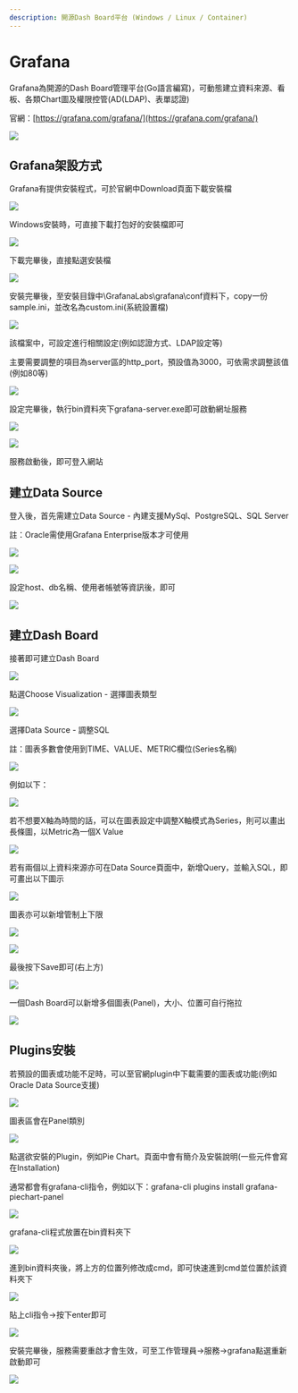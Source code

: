 ```yaml
---
description: 開源Dash Board平台 (Windows / Linux / Container)
---
```


# Grafana

Grafana為開源的Dash Board管理平台\(Go語言編寫\)，可動態建立資料來源、看板、各類Chart圖及權限控管\(AD\(LDAP\)、表單認證\)

官網：[https://grafana.com/grafana/](https://grafana.com/grafana/)

![](../.gitbook/assets/image%20%28125%29.png)

## Grafana架設方式

Grafana有提供安裝程式，可於官網中Download頁面下載安裝檔

![](../.gitbook/assets/image%20%28295%29.png)

Windows安裝時，可直接下載打包好的安裝檔即可

![](../.gitbook/assets/image%20%28189%29.png)

下載完畢後，直接點選安裝檔

![](../.gitbook/assets/image%20%28237%29.png)

安裝完畢後，至安裝目錄中\GrafanaLabs\grafana\conf資料下，copy一份sample.ini，並改名為custom.ini\(系統設置檔\)

![](../.gitbook/assets/image%20%285%29.png)

該檔案中，可設定進行相關設定\(例如認證方式、LDAP設定等\)

主要需要調整的項目為server區的http\_port，預設值為3000，可依需求調整該值\(例如80等\)

![](../.gitbook/assets/image%20%2895%29.png)

設定完畢後，執行bin資料夾下grafana-server.exe即可啟動網址服務

![](../.gitbook/assets/image%20%2839%29.png)

![](../.gitbook/assets/image%20%28152%29.png)

服務啟動後，即可登入網站

## 建立Data Source

登入後，首先需建立Data Source - 內建支援MySql、PostgreSQL、SQL Server

註：Oracle需使用Grafana Enterprise版本才可使用

![](../.gitbook/assets/image%20%28166%29.png)

![](../.gitbook/assets/image%20%28129%29.png)

設定host、db名稱、使用者帳號等資訊後，即可

![](../.gitbook/assets/image%20%2814%29.png)

## 建立Dash Board

接著即可建立Dash Board

![](../.gitbook/assets/image%20%28311%29.png)

點選Choose Visualization - 選擇圖表類型

![](../.gitbook/assets/image%20%2853%29.png)

選擇Data Source - 調整SQL

註：圖表多數會使用到TIME、VALUE、METRIC欄位\(Series名稱\)

![](../.gitbook/assets/image%20%28185%29.png)

例如以下：

![](../.gitbook/assets/image%20%2856%29.png)

若不想要X軸為時間的話，可以在圖表設定中調整X軸模式為Series，則可以畫出長條圖，以Metric為一個X Value

![](../.gitbook/assets/image%20%28165%29.png)

若有兩個以上資料來源亦可在Data Source頁面中，新增Query，並輸入SQL，即可畫出以下圖示

![](../.gitbook/assets/image%20%28193%29.png)

圖表亦可以新增管制上下限

![](../.gitbook/assets/image%20%28301%29.png)

![](../.gitbook/assets/image%20%2892%29.png)

最後按下Save即可\(右上方\)

![](../.gitbook/assets/image%20%2820%29.png)

一個Dash Board可以新增多個圖表\(Panel\)，大小、位置可自行拖拉

![](../.gitbook/assets/image%20%28263%29.png)



## Plugins安裝

若預設的圖表或功能不足時，可以至官網plugin中下載需要的圖表或功能\(例如Oracle Data Source支援\)

![](../.gitbook/assets/image%20%28131%29.png)

圖表區會在Panel類別

![](../.gitbook/assets/image%20%28286%29.png)

點選欲安裝的Plugin，例如Pie Chart。頁面中會有簡介及安裝說明\(一些元件會寫在Installation\)

通常都會有grafana-cli指令，例如以下：grafana-cli plugins install grafana-piechart-panel

![](../.gitbook/assets/image%20%28171%29.png)

grafana-cli程式放置在bin資料夾下

![](../.gitbook/assets/image%20%2843%29.png)

進到bin資料夾後，將上方的位置列修改成cmd，即可快速進到cmd並位置於該資料夾下

![](../.gitbook/assets/image%20%28190%29.png)

貼上cli指令→按下enter即可

![](../.gitbook/assets/image%20%2851%29.png)

安裝完畢後，服務需要重啟才會生效，可至工作管理員→服務→grafana點選重新啟動即可

![](../.gitbook/assets/image%20%28302%29.png)

